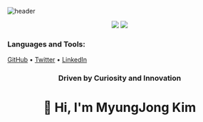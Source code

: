 ![header](https://capsule-render.vercel.app/api?type=waving&color=gradient&height=120&animation=fadeIn&section=footer&text=🐣👨‍💻&fontAlign=70)

<p align="center">
  <img src="https://github-readme-stats.vercel.app/api/top-langs/?username=001014k&layout=compact&theme=transparent" />
  <img src="https://github-readme-stats.vercel.app/api?username=001014k&show_icons=true&hide=contribs,prs&cache_seconds=86400&theme=transparent" />
</p>

<p align="left"> 
  <!-- 기존 아이콘들 -->
</p>

<h3 align="left">Languages and Tools:</h3>
<p align="left">
  <a href="https://github.com/001014k" target="_blank">GitHub</a> • 
  <a href="https://twitter.com/your-twitter" target="_blank">Twitter</a> • 
  <a href="https://www.linkedin.com/in/your-linkedin" target="_blank">LinkedIn</a>
</p>

<h3 align="center">Driven by Curiosity and Innovation</h3>
<h1 align="center">👋 Hi, I'm MyungJong Kim</h1>
